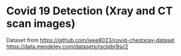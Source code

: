 # Covid 19 Detection (Xray and CT scan images)

Dataset from https://github.com/ieee8023/covid-chestxray-dataset
https://data.mendeley.com/datasets/rscbjbr9sj/2

